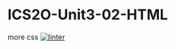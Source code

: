 # ICS2O-Unit3-02-HTML
more css
[![linter](https://github.com/Hayden-Langill/ICS2O-Unit3-02-HTML/workflows/linter/badge.svg)](https://github.com/marketplace/actions/super-linter)

